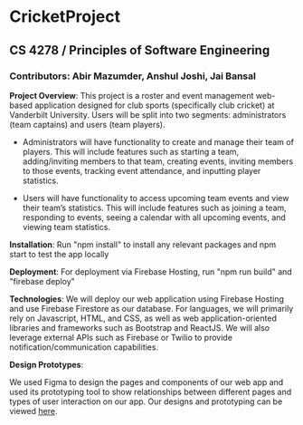# CricketProject
## CS 4278 / Principles of Software Engineering ##

### **Contributors**: Abir Mazumder, Anshul Joshi, Jai Bansal ###

**Project Overview**: This project is a roster and event management web-based application designed for club sports (specifically club cricket) at Vanderbilt University. Users will be split into two segments: administrators (team captains) and users (team players).

* Administrators will have functionality to create and manage their team of players. This will include features such as starting a team, adding/inviting members to that team, creating events, inviting members to those events, tracking event attendance, and inputting player statistics. 

* Users will have functionality to access upcoming team events and view their team’s statistics. This will include features such as joining a team, responding to events, seeing a calendar with all upcoming events, and viewing team statistics. 

**Installation**: Run "npm install" to install any relevant packages and npm start to test the app locally

**Deployment**: For deployment via Firebase Hosting, run "npm run build" and "firebase deploy"

**Technologies**: We will deploy our web application using Firebase Hosting and use Firebase Firestore as our database. For languages, we will primarily rely on Javascript, HTML, and CSS, as well as web application-oriented libraries and frameworks such as Bootstrap and ReactJS. We will also leverage external APIs such as Firebase or Twilio to provide  notification/communication capabilities. 

**Design Prototypes**:

We used Figma to design the pages and components of our web app and used its prototyping tool to show relationships between different pages and types of user interaction on our app. Our designs and prototyping can be viewed [here](https://www.figma.com/file/nlOfJQo7rmaynAPDKaIBwK/VCC-All-Pages?node-id=0%3A1 "Figma Link").


